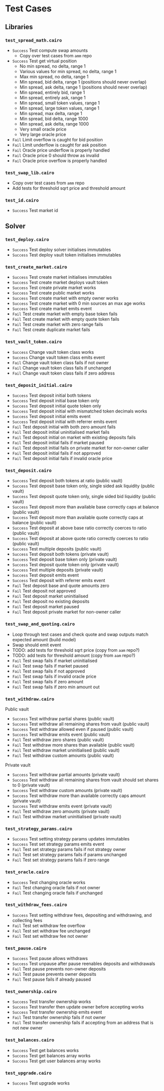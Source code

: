 # Test Cases

## Libraries

### `test_spread_math.cairo`

- `Success` Test compute swap amounts
  - Copy over test cases from `amm` repo
- `Success` Test get virtual position
  - No min spread, no delta, range 1
  - Various values for min spread, no delta, range 1
  - Max min spread, no delta, range 1
  - Min spread, bid delta, range 1 (positions should never overlap)
  - Min spread, ask delta, range 1 (positions should never overlap)
  - Min spread, entirely bid, range 1
  - Min spread, entirely ask, range 1
  - Min spread, small token values, range 1
  - Min spread, large token values, range 1
  - Min spread, max delta, range 1
  - Min spread, bid delta, range 1000
  - Min spread, ask delta, range 1000
  - Very small oracle price
  - Very large oracle price
- `Fail` Limit overflow is caught for bid position
- `Fail` Limit underflow is caught for ask position
- `Fail` Oracle price underflow is properly handled
- `Fail` Oracle price 0 should throw as invalid
- `Fail` Oracle price overflow is properly handled

### `test_swap_lib.cairo`

- Copy over test cases from `amm` repo
- Add tests for threshold sqrt price and threshold amount

### `test_id.cairo`

- `Success` Test market id

## Solver

### `test_deploy.cairo`

- `Success` Test deploy solver initialises immutables
- `Success` Test deploy vault token initialises immutables

### `test_create_market.cairo`

- `Success` Test create market initialises immutables
- `Success` Test create market deploys vault token
- `Success` Test create private market works
- `Success` Test create public market works
- `Success` Test create market with empty owner works
- `Success` Test create market with 0 min sources an max age works
- `Success` Test create market emits event
- `Fail` Test create market with empty base token fails
- `Fail` Test create market with empty quote token fails
- `Fail` Test create market with zero range fails
- `Fail` Test create duplicate market fails

### `test_vault_token.cairo`

- `Success` Change vault token class works
- `Success` Change vault token class emits event
- `Fail` Change vault token class fails if not owner
- `Fail` Change vault token class fails if unchanged
- `Fail` Change vault token class fails if zero address

### `test_deposit_initial.cairo`

- `Success` Test deposit initial both tokens
- `Success` Test deposit initial base token only
- `Success` Test deposit initial quote token only
- `Success` Test deposit initial with mismatched token decimals works
- `Success` Test deposit initial emits event
- `Success` Test deposit initial with referrer emits event
- `Fail` Test deposit initial with both zero amount fails
- `Fail` Test deposit initial uninitialised market fails
- `Fail` Test deposit initial on market with existing deposits fails
- `Fail` Test deposit initial fails if market paused
- `Fail` Test deposit initial fails on private market for non-owner caller
- `Fail` Test deposit initial fails if not approved
- `Fail` Test deposit initial fails if invalid oracle price

### `test_deposit.cairo`

- `Success` Test deposit both tokens at ratio (public vault)
- `Success` Test deposit base token only, single sided ask liquidity (public vault)
- `Success` Test deposit quote token only, single sided bid liquidity (public vault)
- `Success` Test deposit more than available base correctly caps at balance (public vault)
- `Success` Test deposit more than available quote correctly caps at balance (public vault)
- `Success` Test deposit at above base ratio correctly coerces to ratio (public vault)
- `Success` Test deposit at above quote ratio correctly coerces to ratio (public vault)
- `Success` Test multiple deposits (public vault)
- `Success` Test deposit both tokens (private vault)
- `Success` Test deposit base token only (private vault)
- `Success` Test deposit quote token only (private vault)
- `Success` Test multiple deposits (private vault)
- `Success` Test deposit emits event
- `Success` Test deposit with referrer emits event
- `Fail` Test deposit base and quote amounts zero
- `Fail` Test deposit not approved
- `Fail` Test deposit market uninitialised
- `Fail` Test deposit no existing deposits
- `Fail` Test deposit market paused
- `Fail` Test deposit private market for non-owner caller

### `test_swap_and_quoting.cairo`

- Loop through test cases and check quote and swap outputs match expected amount (build model)
- Swap should emit event
- TODO: add tests for threshold sqrt price (copy from `aam` repo?)
- TODO: add tests for threshold amount (copy from `aam` repo?)
- `Fail` Test swap fails if market uninitialised
- `Fail` Test swap fails if market paused
- `Fail` Test swap fails if not approved
- `Fail` Test swap fails if invalid oracle price
- `Fail` Test swap fails if zero amount
- `Fail` Test swap fails if zero min amount out

### `test_withdraw.cairo`

Public vault

- `Success` Test withdraw partial shares (public vault)
- `Success` Test withdraw all remaining shares from vault (public vault)
- `Success` Test withdraw allowed even if paused (public vault)
- `Success` Test withdraw emits event (public vault)
- `Fail` Test withdraw zero shares (public vault)
- `Fail` Test withdraw more shares than available (public vault)
- `Fail` Test withdraw market uninitialised (public vault)
- `Fail` Test withdraw custom amounts (public vault)

Private vault

- `Success` Test withdraw partial amounts (private vault)
- `Success` Test withdraw all remaining shares from vault should set shares to 0 (private vault)
- `Success` Test withdraw custom amounts (private vault)
- `Success` Test withdraw more than available correctly caps amount (private vault)
- `Success` Test withdraw emits event (private vault)
- `Fail` Test withdraw zero amounts (private vault)
- `Fail` Test withdraw market uninitialised (private vault)

### `test_strategy_params.cairo`

- `Success` Test setting strategy params updates immutables
- `Success` Test set strategy params emits event
- `Fail` Test set strategy params fails if not strategy owner
- `Fail` Test set strategy params fails if params unchanged
- `Fail` Test set strategy params fails if zero range

### `test_oracle.cairo`

- `Success` Test changing oracle works
- `Fail` Test changing oracle fails if not owner
- `Fail` Test changing oracle fails if unchanged

### `test_withdraw_fees.cairo`

- `Success` Test setting withdraw fees, depositing and withdrawing, and collecting fees
- `Fail` Test set withdraw fee overflow
- `Fail` Test set withdraw fee unchanged
- `Fail` Test set withdraw fee not owner

### `test_pause.cairo`

- `Success` Test pause allows withdraws
- `Success` Test unpause after pause reenables deposits and withdrawals
- `Fail` Test pause prevents non-owner deposits
- `Fail` Test pause prevents owner deposits
- `Fail` Test pause fails if already paused

### `test_ownership.cairo`

- `Success` Test transfer ownership works
- `Success` Test transfer then update owner before accepting works
- `Success` Test transfer ownership emits event
- `Fail` Test transfer ownership fails if not owner
- `Fail` Test transfer ownership fails if accepting from an address that is not new owner

### `test_balances.cairo`

- `Success` Test get balances works
- `Success` Test get balances array works
- `Success` Test get user balances array works

### `test_upgrade.cairo`

- `Success` Test upgrade works
